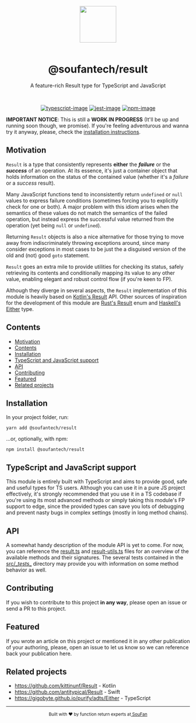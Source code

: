 <div align="center">
  <img src="https://avatars2.githubusercontent.com/u/61063724?s=200&v=4" width="100px">
</div>

<br />

<div align="center">
  <h1>@soufantech/result</h1>
  <p>A feature-rich Result type for TypeScript and JavaScript</p>
</div>

<br />

<div align="center">

[![typescript-image]][typescript-url] [![jest-image]][jest-url] [![npm-image]][npm-url]

</div>

**IMPORTANT NOTICE**: This is still a **WORK IN PROGRESS** (It'll be up and running soon though, we promise). If you're feeling adventurous and wanna try it anyway, please, check the [installation instructions](#installation).

## Motivation

`Result` is a type that consistently represents **either** the ***failure*** or the ***success*** of an operation. At its essence, it's just a container object that holds information on the status of the contained value (whether it's a *failure* or a *success* result).

Many JavaScript functions tend to inconsistently return `undefined` or `null` values to express failure conditions (sometimes forcing you to explicitly check for one or both). A major problem with this idiom arises when the semantics of these values do not match the semantics of the failed operation, but instead express the successful value returned from the operation (yet being `null` or `undefined`).

Returning `Result` objects is also a nice alternative for those trying to move away from indiscriminately throwing exceptions around, since many consider exceptions in most cases to be just the a disguised version of the old and (not) good `goto` statement.

`Result` goes an extra mile to provide utilities for checking its status, safely retrieving its contents and conditionally mapping its value to any other value, enabling elegant and robust control flow (if you're keen to FP).

Although they diverge in several aspects, the `Result` implementation of this module is heavily based on [Kotlin's Result](https://kotlinlang.org/api/latest/jvm/stdlib/kotlin/-result/) API. Other sources of inspiration for the development of this module are [Rust's Result](https://doc.rust-lang.org/std/result/enum.Result.html) enum and [Haskell's Either](https://hackage.haskell.org/package/base-4.14.0.0/docs/Data-Either.html) type.

## Contents

- [Motivation](#motivation)
- [Contents](#contents)
- [Installation](#installation)
- [TypeScript and JavaScript support](#typescript-and-javascript-support)
- [API](#api)
- [Contributing](#contributing)
- [Featured](#featured)
- [Related projects](#related-projects)

## Installation

In your project folder, run:

```console
yarn add @soufantech/result
```

...or, optionally, with npm:

```console
npm install @soufantech/result
```

## TypeScript and JavaScript support

This module is entirely built with TypeScript and aims to provide good, safe and useful types for TS users. Although you can use it in a pure JS project effectively, it's strongly recommended that you use it in a TS codebase if you're using its most advanced methods or simply taking this module's FP support to edge, since the provided types can save you lots of debugging and prevent nasty bugs in complex settings (mostly in long method chains).

## API

A somewhat handy description of the module API is yet to come. For now, you can reference the [result.ts](src/result.ts) and [result-utils.ts](src/result-utils.ts) files for an overview of the available methods and their signatures. The several tests contained in the [src/\__tests__](src/__tests__) directory may provide you with information on some method behavior as well.

## Contributing

If you wish to contribute to this project **in any way**, please open an issue or send a PR to this project.

## Featured

If you wrote an article on this project or mentioned it in any other publication of your authoring, please, open an issue to let us know so we can reference back your publication here.

## Related projects

- https://github.com/kittinunf/Result - Kotlin
- https://github.com/antitypical/Result - Swift
- https://gigobyte.github.io/purify/adts/Either - TypeScript

---

<div align="center">
  <sub>Built with ❤︎ by function return experts at<a href="http://soufan.com.br"> SouFan</a>
</div>

[typescript-image]: https://img.shields.io/badge/Typescript-294E80.svg?style=for-the-badge&logo=typescript
[typescript-url]:  "typescript"

[npm-image]: https://img.shields.io/npm/v/@soufantech/result.svg?style=for-the-badge&logo=npm
[npm-url]: https://npmjs.org/package/@soufantech/result "npm"

[jest-image]: https://img.shields.io/badge/tested_with-jest-99424f.svg?style=for-the-badge&logo=jest
[jest-url]: https://github.com/facebook/jest "jest"
